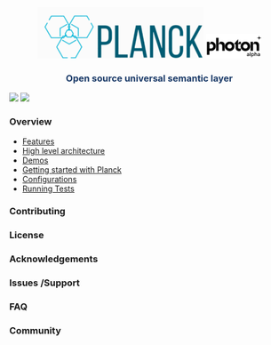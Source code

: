 


<p align="center"><img src="https://raw.githubusercontent.com/photon-data/planck/refs/heads/main/docs/assets/logo.png" width="300">
<img src="https://raw.githubusercontent.com/photon-data/planck/refs/heads/main/docs/assets/logophoton.png" width="100">
</p>
<p align="center"></p>

<p align="center"><h3 style="color: #193967; text-align: center">Open source universal semantic layer</h3></p>

<p align="center">

[//]: # (<a href="https://github.com/sambe-consulting/confo/actions/workflows/pytest-workflow.yml"><img src="https://github.com/sambe-consulting/confo/actions/workflows/pytest-workflow.yml/badge.svg"></a>)
<a href="https://houndci.com"><img src="https://img.shields.io/badge/Reviewed_by-Hound-8E64B0.svg"></a>
<a href="https://github.com/apache/zookeeper/blob/master/LICENSE.txt"><img src="https://img.shields.io/github/license/apache/zookeeper"></a>


</p>

### Overview
 - <a href="docs/Features.md" >Features</a>
 - <a href="docs/Architecture.md" >High level architecture</a>
 - <a href="docs/Demos.md" >Demos</a>
 - <a href="docs/getting_started.md" >Getting started with Planck</a>
 - <a href="docs/conf.md" >Configurations</a>
 - <a href="docs/testing.md" >Running Tests</a>

### Contributing 

### License

### Acknowledgements

### Issues /Support

### FAQ 

### Community 


